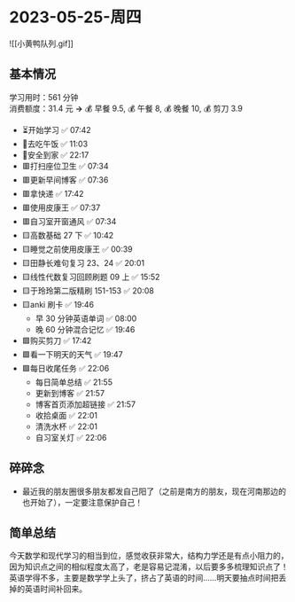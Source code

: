 # 2023-05-25-周四

![[小黄鸭队列.gif]]

## 基本情况

学习用时：561 分钟  
消费额度：31.4 元 **→** 💰 早餐 9.5, 💰 午餐 8, 💰 晚餐 10, 💰 剪刀 3.9

-   ⏳开始学习 ✅ 07:42
-   🍕去吃午饭 ✅ 11:03
-   📍安全到家 ✅ 22:17
-   🟥打扫座位卫生 ✅ 07:34
-   🟥更新早间博客 ✅ 07:36
-   🟥拿快递 ✅ 17:42
-   🟥使用皮康王 ✅ 07:37
-   🟥自习室开窗通风 ✅ 07:34
-   🟨高数基础 27 下 ✅ 10:42
-   🟨睡觉之前使用皮康王 ✅ 00:39
-   🟨田静长难句复习 23、24 ✅ 20:01
-   🟨线性代数复习回顾刷题 09 上 ✅ 15:52
-   🟨于玲玲第二版精刷 151-153 ✅ 20:08
-   🟨anki 刷卡 ✅ 19:46
    -   早 30 分钟英语单词 ✅ 08:00
    -   晚 60 分钟混合记忆 ✅ 19:46
-   🟩购买剪刀 ✅ 17:42
-   🟩看一下明天的天气 ✅ 19:47
-   🟩每日收尾任务 ✅ 22:06
    -   每日简单总结 ✅ 21:55
    -   更新到博客 ✅ 21:57
    -   博客首页添加超链接 ✅ 21:57
    -   收拾桌面 ✅ 22:01
    -   清洗水杯 ✅ 22:01
    -   自习室关灯 ✅ 22:06

## 碎碎念

- 最近我的朋友圈很多朋友都发自己阳了（之前是南方的朋友，现在河南那边的也开始了），一定要注意保护自己！

## 简单总结

今天数学和现代学习的相当到位，感觉收获非常大，结构力学还是有点小阻力的，因为知识点之间的相似程度太高了，老是容易记混淆，以后要多多梳理知识点了！英语学得不多，主要是数学学上头了，挤占了英语的时间……明天要抽点时间把丢掉的英语时间补回来。